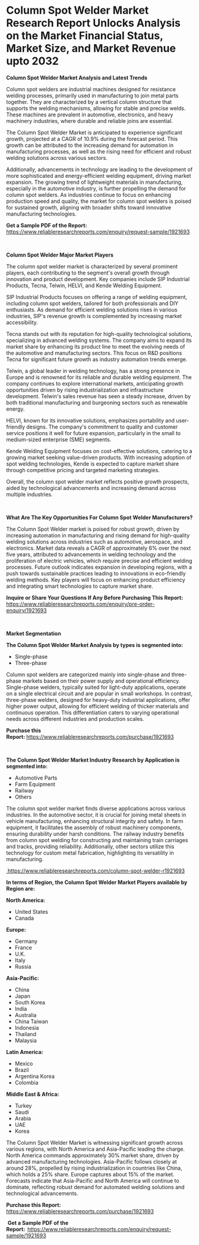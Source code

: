 <p><h1>Column Spot Welder Market Research Report Unlocks Analysis on the Market Financial Status, Market Size, and Market Revenue upto 2032</h1></p><p><strong>Column Spot Welder Market Analysis and Latest Trends</strong></p>
<p><p>Column spot welders are industrial machines designed for resistance welding processes, primarily used in manufacturing to join metal parts together. They are characterized by a vertical column structure that supports the welding mechanisms, allowing for stable and precise welds. These machines are prevalent in automotive, electronics, and heavy machinery industries, where durable and reliable joins are essential.</p><p>The Column Spot Welder Market is anticipated to experience significant growth, projected at a CAGR of 10.9% during the forecast period. This growth can be attributed to the increasing demand for automation in manufacturing processes, as well as the rising need for efficient and robust welding solutions across various sectors. </p><p>Additionally, advancements in technology are leading to the development of more sophisticated and energy-efficient welding equipment, driving market expansion. The growing trend of lightweight materials in manufacturing, especially in the automotive industry, is further propelling the demand for column spot welders. As industries continue to focus on enhancing production speed and quality, the market for column spot welders is poised for sustained growth, aligning with broader shifts toward innovative manufacturing technologies.</p></p>
<p><strong>Get a Sample PDF of the Report:&nbsp;</strong> <a href="https://www.reliableresearchreports.com/enquiry/request-sample/1921693?utm_campaign=2655&utm_medium=2&utm_source=Github&utm_content=ia&utm_term=16042025&utm_id=column-spot-welder">https://www.reliableresearchreports.com/enquiry/request-sample/1921693</a></p>
<p>&nbsp;</p>
<p><strong>Column Spot Welder Major Market Players</strong></p>
<p><p>The column spot welder market is characterized by several prominent players, each contributing to the segment's overall growth through innovation and product development. Key companies include SIP Industrial Products, Tecna, Telwin, HELVI, and Kende Welding Equipment.</p><p>SIP Industrial Products focuses on offering a range of welding equipment, including column spot welders, tailored for both professionals and DIY enthusiasts. As demand for efficient welding solutions rises in various industries, SIP's revenue growth is complemented by increasing market accessibility.</p><p>Tecna stands out with its reputation for high-quality technological solutions, specializing in advanced welding systems. The company aims to expand its market share by enhancing its product line to meet the evolving needs of the automotive and manufacturing sectors. This focus on R&D positions Tecna for significant future growth as industry automation trends emerge.</p><p>Telwin, a global leader in welding technology, has a strong presence in Europe and is renowned for its reliable and durable welding equipment. The company continues to explore international markets, anticipating growth opportunities driven by rising industrialization and infrastructure development. Telwin's sales revenue has seen a steady increase, driven by both traditional manufacturing and burgeoning sectors such as renewable energy.</p><p>HELVI, known for its innovative solutions, emphasizes portability and user-friendly designs. The company's commitment to quality and customer service positions it well for future expansion, particularly in the small to medium-sized enterprise (SME) segments.</p><p>Kende Welding Equipment focuses on cost-effective solutions, catering to a growing market seeking value-driven products. With increasing adoption of spot welding technologies, Kende is expected to capture market share through competitive pricing and targeted marketing strategies.</p><p>Overall, the column spot welder market reflects positive growth prospects, aided by technological advancements and increasing demand across multiple industries.</p></p>
<p>&nbsp;</p>
<p><strong>What Are The Key Opportunities For Column Spot Welder Manufacturers?</strong></p>
<p><p>The Column Spot Welder market is poised for robust growth, driven by increasing automation in manufacturing and rising demand for high-quality welding solutions across industries such as automotive, aerospace, and electronics. Market data reveals a CAGR of approximately 6% over the next five years, attributed to advancements in welding technology and the proliferation of electric vehicles, which require precise and efficient welding processes. Future outlook indicates expansion in developing regions, with a push towards sustainable practices leading to innovations in eco-friendly welding methods. Key players will focus on enhancing product efficiency and integrating smart technologies to capture market share.</p></p>
<p><strong>Inquire or Share Your Questions If Any Before Purchasing This Report:</strong> <a href="https://www.reliableresearchreports.com/enquiry/pre-order-enquiry/1921693?utm_campaign=2655&utm_medium=2&utm_source=Github&utm_content=ia&utm_term=16042025&utm_id=column-spot-welder">https://www.reliableresearchreports.com/enquiry/pre-order-enquiry/1921693</a></p>
<p>&nbsp;</p>
<p><strong>Market Segmentation</strong></p>
<p><strong>The Column Spot Welder Market Analysis by types is segmented into:</strong></p>
<p><ul><li>Single-phase</li><li>Three-phase</li></ul></p>
<p><p>Column spot welders are categorized mainly into single-phase and three-phase markets based on their power supply and operational efficiency. Single-phase welders, typically suited for light-duty applications, operate on a single electrical circuit and are popular in small workshops. In contrast, three-phase welders, designed for heavy-duty industrial applications, offer higher power output, allowing for efficient welding of thicker materials and continuous operation. This differentiation caters to varying operational needs across different industries and production scales.</p></p>
<p><strong>Purchase this Report:&nbsp;</strong><a href="https://www.reliableresearchreports.com/purchase/1921693?utm_campaign=2655&utm_medium=2&utm_source=Github&utm_content=ia&utm_term=16042025&utm_id=column-spot-welder">https://www.reliableresearchreports.com/purchase/1921693</a></p>
<p>&nbsp;</p>
<p><strong>The Column Spot Welder Market Industry Research by Application is segmented into:</strong></p>
<p><ul><li>Automotive Parts</li><li>Farm Equipment</li><li>Railway</li><li>Others</li></ul></p>
<p><p>The column spot welder market finds diverse applications across various industries. In the automotive sector, it is crucial for joining metal sheets in vehicle manufacturing, enhancing structural integrity and safety. In farm equipment, it facilitates the assembly of robust machinery components, ensuring durability under harsh conditions. The railway industry benefits from column spot welding for constructing and maintaining train carriages and tracks, providing reliability. Additionally, other sectors utilize this technology for custom metal fabrication, highlighting its versatility in manufacturing.</p></p>
<p><a href="https://www.reliableresearchreports.com/column-spot-welder-r1921693?utm_campaign=2655&utm_medium=2&utm_source=Github&utm_content=ia&utm_term=16042025&utm_id=column-spot-welder">&nbsp;https://www.reliableresearchreports.com/column-spot-welder-r1921693</a></p>
<p><strong>In terms of Region, the Column Spot Welder Market Players available by Region are:</strong></p>
<p>
    <p> <strong> North America: </strong>
        <ul>
            <li>United States</li>
            <li>Canada</li>
        </ul>
        </p> 
    <p> <strong> Europe: </strong>
        <ul>
            <li>Germany</li>
            <li>France</li>
            <li>U.K.</li>
            <li>Italy</li>
            <li>Russia</li>
        </ul>
        </p> 
    <p> <strong> Asia-Pacific: </strong>
        <ul>
            <li>China</li>
            <li>Japan</li>
            <li>South Korea</li>
            <li>India</li>
            <li>Australia</li>
            <li>China Taiwan</li>
            <li>Indonesia</li>
            <li>Thailand</li>
            <li>Malaysia</li>
        </ul>
        </p> 
    <p> <strong> Latin America: </strong>
        <ul>
            <li>Mexico</li>
            <li>Brazil</li>
            <li>Argentina Korea</li>
            <li>Colombia</li>
        </ul>
        </p> 
    <p> <strong> Middle East & Africa: </strong>
        <ul>
            <li>Turkey</li>
            <li>Saudi</li>
            <li>Arabia</li>
            <li>UAE</li>
            <li>Korea</li>
        </ul>
    </p>
    </p>
<p><p>The Column Spot Welder Market is witnessing significant growth across various regions, with North America and Asia-Pacific leading the charge. North America commands approximately 30% market share, driven by advanced manufacturing technologies. Asia-Pacific follows closely at around 28%, propelled by rising industrialization in countries like China, which holds a 25% share. Europe captures about 15% of the market. Forecasts indicate that Asia-Pacific and North America will continue to dominate, reflecting robust demand for automated welding solutions and technological advancements.</p></p>
<p><strong>Purchase this Report: </strong><a href="https://www.reliableresearchreports.com/purchase/1921693?utm_campaign=2655&utm_medium=2&utm_source=Github&utm_content=ia&utm_term=16042025&utm_id=column-spot-welder">https://www.reliableresearchreports.com/purchase/1921693</a></p>
<p>&nbsp;<strong>Get a Sample PDF of the Report:&nbsp;&nbsp;</strong><a href="https://www.reliableresearchreports.com/enquiry/request-sample/1921693?utm_campaign=2655&utm_medium=2&utm_source=Github&utm_content=ia&utm_term=16042025&utm_id=column-spot-welder">https://www.reliableresearchreports.com/enquiry/request-sample/1921693</a></p>
<p><strong></strong></p>
<p><p></p><p></p><p></p></p>